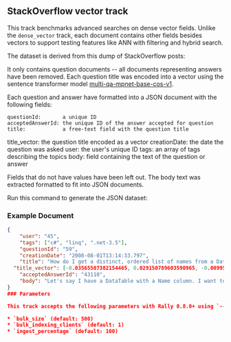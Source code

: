 ## StackOverflow vector track

This track benchmarks advanced searches on dense vector fields. Unlike the
`dense_vector` track, each document contains other fields besides vectors to
support testing features like ANN with filtering and hybrid search.

The dataset is derived from this dump of StackOverflow posts: <TODO add link here>

It only contains question documents -- all documents representing answers have
been removed. Each question title was encoded into a vector using the sentence
transformer model
[multi-qa-mpnet-base-cos-v1](https://huggingface.co/sentence-transformers/multi-qa-mpnet-base-cos-v1).

Each question and answer have formatted into a JSON document with the following fields:

	questionId:	      a unique ID
	acceptedAnswerId: the unique ID of the answer accepted for question
	title:	          a free-text field with the question title
  title_vector:     the question title encoded as a vector
	creationDate:	    the date the question was asked
	user:	            the user's unique ID
	tags:	            an array of tags describing the topics
  body:             field containing the text of the question or answer

Fields that do not have values have been left out. The body text was extracted
formatted to fit into JSON documents.

Run this command to generate the JSON dataset: <TODO add a script and fill in this section>

### Example Document

```json
{
	"user": "45",
	"tags": ["c#", "linq", ".net-3.5"],
	"questionId": "59",
	"creationDate": "2008-08-01T13:14:33.797",
	"title": "How do I get a distinct, ordered list of names from a DataTable using LINQ?",
  "title_vector": [-0.03565507382154465, 0.029150789603590965, -0.009953430853784084, ...],
	"acceptedAnswerId": "43110",
	"body": "Let's say I have a DataTable with a Name column. I want to have a collection of the unique names ordered alphabetically. The following query ignores the order by clause. var names = (from DataRow dr in dataTable.Rows orderby (string)dr[\"Name\"] select (string)dr[\"Name\"]).Distinct(); Why does the orderby not get enforced? "
}
### Parameters

This track accepts the following parameters with Rally 0.8.0+ using `--track-params`:

* `bulk_size` (default: 500)
* `bulk_indexing_clients` (default: 1)
* `ingest_percentage` (default: 100)
